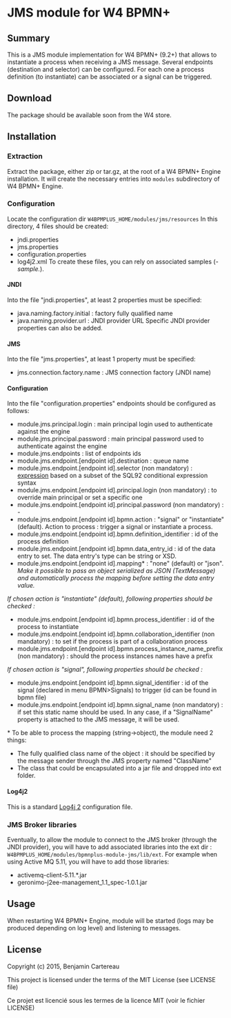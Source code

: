 JMS module for W4 BPMN+
=======================

Summary
-------

This is a JMS module implementation for W4 BPMN+ (9.2+) that allows to instantiate a process when receiving a JMS message.
Several endpoints (destination and selector) can be configured. 
For each one a process definition (to instantiate) can be associated or a signal can be triggered.


Download
--------

The package should be available soon from the W4 store.
 

Installation
------------

### Extraction

Extract the package, either zip or tar.gz, at the root of a W4 BPMN+ Engine installation. It will create the necessary entries into `modules` subdirectory of W4 BPMN+ Engine.

### Configuration

Locate the configuration dir `W4BPMPLUS_HOME/modules/jms/resources` 
In this directory, 4 files should be created:
 - jndi.properties
 - jms.properties
 - configuration.properties
 - log4j2.xml
To create these files, you can rely on associated samples (*-sample.*).

#### JNDI

Into the file "jndi.properties", at least 2 properties must be specified:
 - java.naming.factory.initial : factory fully qualified name 
 - java.naming.provider.url : JNDI provider URL
Specific JNDI provider properties can also be added.

#### JMS

Into the file "jms.properties", at least 1 property must be specified:
 - jms.connection.factory.name : JMS connection factory (JNDI name)

#### Configuration

Into the file "configuration.properties" endpoints should be configured as follows:

 - module.jms.principal.login : main principal login used to authenticate against the engine
 - module.jms.principal.password : main principal password used to authenticate against the engine
 - module.jms.endpoints : list of endpoints ids
  - module.jms.endpoint.[endpoint id].destination : queue name
  - module.jms.endpoint.[endpoint id].selector (non mandatory) : [expression](http://docs.oracle.com/cd/E19798-01/821-1841/bncer/index.html "JMS Message Selectors") based on a subset of the SQL92 conditional expression syntax
  - module.jms.endpoint.[endpoint id].principal.login (non mandatory) : to override main principal or set a specific one
  - module.jms.endpoint.[endpoint id].principal.password (non mandatory) : -
  - module.jms.endpoint.[endpoint id].bpmn.action : "signal" or "instantiate" (default). Action to process : trigger a signal or instantiate a process.
  - module.jms.endpoint.[endpoint id].bpmn.definition_identifier : id of the process definition
  - module.jms.endpoint.[endpoint id].bpmn.data_entry_id : id of the data entry to set. The data entry's type can be string or XSD.
  - module.jms.endpoint.[endpoint id].mapping* : "none" (default) or "json". *Make it possible to pass an object serialized as JSON (TextMessage) and automatically process the mapping before setting the data entry value.*
  
  *If chosen action is "instantiate" (default), following properties should be checked :*
  - module.jms.endpoint.[endpoint id].bpmn.process_identifier : id of the process to instantiate
  - module.jms.endpoint.[endpoint id].bpmn.collaboration_identifier (non mandatory) : to set if the process is part of a collaboration process
  - module.jms.endpoint.[endpoint id].bpmn.process_instance_name_prefix (non mandatory) : should the process instances names have a prefix
  
  *If chosen action is "signal", following properties should be checked :*
  - module.jms.endpoint.[endpoint id].bpmn.signal_identifier : id of the signal (declared in menu BPMN>Signals) to trigger (id can be found in bpmn file)
  - module.jms.endpoint.[endpoint id].bpmn.signal_name (non mandatory) : if set this static name should be used. In any case, if a "SignalName" property is attached to the JMS message, it will be used.

\* To be able to process the mapping (string->object), the module need 2 things:
 - The fully qualified class name of the object : it should be specified by the message sender through the JMS property named "ClassName"
 - The class that could be encapsulated into a jar file and dropped into ext folder.

#### Log4j2

This is a standard [Log4j 2](http://logging.apache.org/log4j/2.x/ "Log4j 2.x") configuration file.

### JMS Broker libraries

Eventually, to allow the module to connect to the JMS broker (through the JNDI provider), you will have to add associated libraries into the ext dir : `W4BPMPLUS_HOME/modules/bpmnplus-module-jms/lib/ext`.
For example when using Active MQ 5.11, you will have to add those libraries:
 - activemq-client-5.11.*.jar
 - geronimo-j2ee-management_1.1_spec-1.0.1.jar

Usage
-----

When restarting W4 BPMN+ Engine, module will be started (logs may be produced depending on log level) and listening to messages.


License
-------

Copyright (c) 2015, Benjamin Cartereau

This project is licensed under the terms of the MIT License (see LICENSE file)

Ce projet est licencié sous les termes de la licence MIT (voir le fichier LICENSE)
